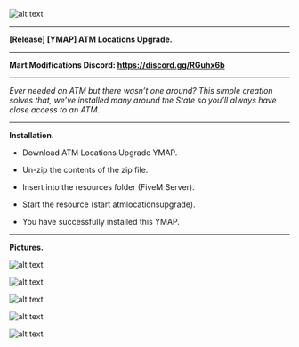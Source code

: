 ![alt text](https://forum.cfx.re/uploads/default/original/4X/4/a/5/4a56f54fdfafe376de05f7a85cf7bb5d91f08e14.png "Banner")

---

**[Release] [YMAP] ATM Locations Upgrade.**

---

**Mart Modifications Discord: https://discord.gg/RGuhx6b**

---

*Ever needed an ATM but there wasn’t one around? This simple creation solves that, we’ve installed many around the State so you’ll always have close access to an ATM.*

---

**Installation.**

* Download ATM Locations Upgrade YMAP.

* Un-zip the contents of the zip file.

* Insert into the resources folder (FiveM Server).

* Start the resource (start atmlocationsupgrade).

* You have successfully installed this YMAP.

---

**Pictures.**

![alt text](https://forum.cfx.re/uploads/default/original/4X/8/8/f/88f7db8fe1f67dc588286ede1633893438345f57.jpeg "1")

![alt text](https://forum.cfx.re/uploads/default/original/4X/9/d/7/9d736f57259976690d372826f8b8cba2658f6ec3.jpeg "2")

![alt text](https://forum.cfx.re/uploads/default/original/4X/2/4/9/24934be9d5a4adaa7d638e9c74f9975a432e2871.jpeg "3")

![alt text](https://forum.cfx.re/uploads/default/original/4X/5/a/7/5a777aa00362ada100c22194ae7999e081448a7c.jpeg "4")

![alt text](https://forum.cfx.re/uploads/default/original/4X/5/4/c/54cbcaa326f1a046c84599ea56727392ce03d7d4.jpeg "5")
